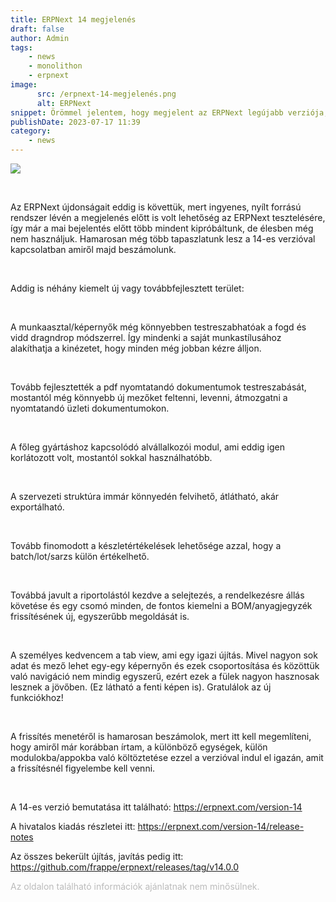 ```yaml
---
title: ERPNext 14 megjelenés
draft: false
author: Admin
tags:
    - news
    - monolithon
    - erpnext
image:
      src: /erpnext-14-megjelenés.png
      alt: ERPNext
snippet: Örömmel jelentem, hogy megjelent az ERPNext legújabb verziója, az ERPNext 14!
publishDate: 2023-07-17 11:39
category:
    - news
---
```


<p><img src="/files/Screenshot 2022-08-01 at 4.34.44 PM.png"></p><p><br></p><p>Az ERPNext újdonságait eddig is követtük, mert ingyenes, nyílt forrású rendszer lévén a megjelenés előtt is volt lehetőség az ERPNext tesztelésére, így már a mai bejelentés előtt több mindent kipróbáltunk, de élesben még nem használjuk. Hamarosan még több tapaszlatunk lesz a 14-es verzióval kapcsolatban amiről majd beszámolunk.</p><p><br></p><p>Addig is néhány kiemelt új vagy továbbfejlesztett terület:</p><p><br></p><p>A munkaasztal/képernyők még könnyebben testreszabhatóak a fogd és vidd dragndrop módszerrel. Így mindenki a saját munkastílusához alakíthatja a kinézetet, hogy minden még jobban kézre álljon.</p><p><br></p><p>Tovább fejlesztették a pdf nyomtatandó dokumentumok testreszabását, mostantól még könnyebb új mezőket feltenni, levenni, átmozgatni a nyomtatandó üzleti dokumentumokon.</p><p><br></p><p>A főleg gyártáshoz kapcsolódó alvállalkozói modul, ami eddig igen korlátozott volt, mostantól sokkal használhatóbb.</p><p><br></p><p>A szervezeti struktúra immár könnyedén felvihető, átlátható, akár exportálható.</p><p><br></p><p>Tovább finomodott a készletértékelések lehetősége azzal, hogy a batch/lot/sarzs külön értékelhető.</p><p><br></p><p>Továbbá javult a riportolástól kezdve a selejtezés, a rendelkezésre állás követése és egy csomó minden, de fontos kiemelni a BOM/anyagjegyzék frissítésének új, egyszerűbb megoldását is.</p><p><br></p><p>A személyes kedvencem a tab view, ami egy igazi újítás. Mivel nagyon sok adat és mező lehet egy-egy képernyőn és ezek csoportosítása és közöttük való navigáció nem mindig egyszerű, ezért ezek a fülek nagyon hasznosak lesznek a jövőben. (Ez látható a fenti képen is). Gratulálok az új funkciókhoz!</p><p><br></p><p>A frissítés menetéről is hamarosan beszámolok, mert itt kell megemlíteni, hogy amiről már korábban írtam, a különböző egységek, külön modulokba/appokba való költöztetése ezzel a verzióval indul el igazán, amit a frissítésnél figyelembe kell venni.</p><p><br></p><p>A 14-es verzió bemutatása itt található: <a href="https://erpnext.com/version-14" rel="noopener noreferrer">https://erpnext.com/version-14</a></p><p>A hivatalos kiadás részletei itt: <a href="https://erpnext.com/version-14/release-notes" rel="noopener noreferrer">https://erpnext.com/version-14/release-notes</a></p><p>Az összes bekerült újítás, javítás pedig itt: <a href="https://github.com/frappe/erpnext/releases/tag/v14.0.0" rel="noopener noreferrer">https://github.com/frappe/erpnext/releases/tag/v14.0.0</a></p>

<p><span style="color: rgb(187, 187, 187);">Az oldalon található információk ajánlatnak nem minősülnek. </span></p>

